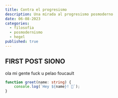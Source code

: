 ```yaml
---
title: Contra el progresismo
description: Una mirada al progresismo posmoderno
date: 06-08-2023
categories:
  - filosofia
  - posmodernismo
  - hegel
published: true
---
```


## FIRST POST SIONO

ola mi gente fuck u pelao foucault

```ts
function greet(name: string) {
	console.log(`Hey ${name}! 👋`);
}
```
